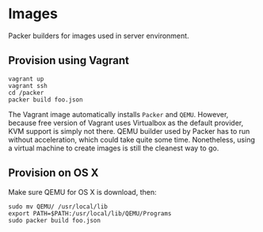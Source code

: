 # Images

Packer builders for images used in server environment.

## Provision using Vagrant

```
vagrant up
vagrant ssh
cd /packer
packer build foo.json
```

The Vagrant image automatically installs `Packer` and `QEMU`. However, because free version of Vagrant uses Virtualbox as the default provider, KVM support is simply not there. QEMU builder used by Packer has to run without acceleration, which could take
quite some time. Nonetheless, using a virtual machine to create images is still the cleanest way to go.

## Provision on OS X

Make sure QEMU for OS X is download, then:

```
sudo mv QEMU/ /usr/local/lib
export PATH=$PATH:/usr/local/lib/QEMU/Programs
sudo packer build foo.json
```